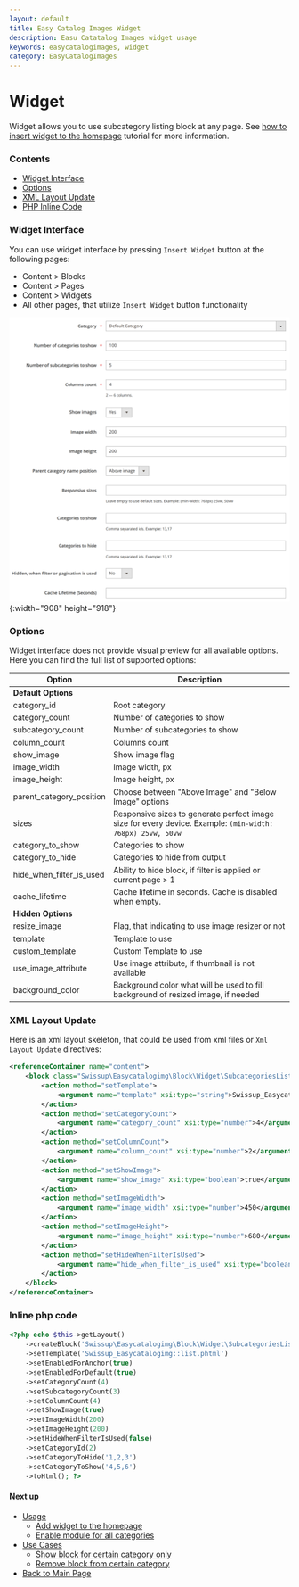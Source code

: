 ```yaml
---
layout: default
title: Easy Catalog Images Widget
description: Easu Catatalog Images widget usage
keywords: easycatalogimages, widget
category: EasyCatalogImages
---
```


# Widget

Widget allows you to use subcategory listing block at any page.
See [how to insert widget to the homepage](../usage/#add-widget-to-the-homepage)
tutorial for more information.

### Contents

 -  [Widget Interface](#widget-interface)
 -  [Options](#options)
 -  [XML Layout Update](#xml-layout-update)
 -  [PHP Inline Code](#php-inline-code)

### Widget Interface

You can use widget interface by pressing `Insert Widget` button at the following
pages:

 -  Content > Blocks
 -  Content > Pages
 -  Content > Widgets
 -  All other pages, that utilize `Insert Widget` button functionality

![EasyCatalogImages widget](/images/m2/easycatalogimages/widget.png?v=3){:width="908" height="918"}

### Options

Widget interface does not provide visual preview for all available options. Here
you can find the full list of supported options:

Option                      | Description
----------------------------|----------------------------
**Default Options**         |
category_id                 | Root category
category_count              | Number of categories to show
subcategory_count           | Number of subcategories to show
column_count                | Columns count
show_image                  | Show image flag
image_width                 | Image width, px
image_height                | Image height, px
parent_category_position    | Choose between "Above Image" and "Below Image" options
sizes                       | Responsive sizes to generate perfect image size for every device. Example: `(min-width: 768px) 25vw, 50vw`
category_to_show            | Categories to show
category_to_hide            | Categories to hide from output
hide_when_filter_is_used    | Ability to hide block, if filter is applied or current page > 1
cache_lifetime              | Cache lifetime in seconds. Cache is disabled when empty.
**Hidden Options**          |
resize_image                | Flag, that indicating to use image resizer or not
template                    | Template to use
custom_template             | Custom Template to use
use_image_attribute         | Use image attribute, if thumbnail is not available
background_color            | Background color what will be used to fill background of resized image, if needed

### XML Layout Update

Here is an xml layout skeleton, that could be used from xml files
or `Xml Layout Update` directives:

```xml
<referenceContainer name="content">
    <block class="Swissup\Easycatalogimg\Block\Widget\SubcategoriesList" name="easycatalogimg">
        <action method="setTemplate">
            <argument name="template" xsi:type="string">Swissup_Easycatalogimg::list.phtml</argument>
        </action>
        <action method="setCategoryCount">
            <argument name="category_count" xsi:type="number">4</argument>
        </action>
        <action method="setColumnCount">
            <argument name="column_count" xsi:type="number">2</argument>
        </action>
        <action method="setShowImage">
            <argument name="show_image" xsi:type="boolean">true</argument>
        </action>
        <action method="setImageWidth">
            <argument name="image_width" xsi:type="number">450</argument>
        </action>
        <action method="setImageHeight">
            <argument name="image_height" xsi:type="number">680</argument>
        </action>
        <action method="setHideWhenFilterIsUsed">
            <argument name="hide_when_filter_is_used" xsi:type="boolean">true</argument>
        </action>
    </block>
</referenceContainer>
```

### Inline php code

```php
<?php echo $this->getLayout()
    ->createBlock('Swissup\Easycatalogimg\Block\Widget\SubcategoriesList')
    ->setTemplate('Swissup_Easycatalogimg::list.phtml')
    ->setEnabledForAnchor(true)
    ->setEnabledForDefault(true)
    ->setCategoryCount(4)
    ->setSubcategoryCount(3)
    ->setColumnCount(4)
    ->setShowImage(true)
    ->setImageWidth(200)
    ->setImageHeight(200)
    ->setHideWhenFilterIsUsed(false)
    ->setCategoryId(2)
    ->setCategoryToHide('1,2,3')
    ->setCategoryToShow('4,5,6')
    ->toHtml(); ?>
```

#### Next up

 -  [Usage](../usage/)
    - [Add widget to the homepage](../usage/#add-widget-to-the-homepage)
    - [Enable module for all categories](../usage/#enable-module-for-all-categories)
 -  [Use Cases](../use-cases/)
    - [Show block for certain category only](../use-cases/#show-block-for-certain-category-only)
    - [Remove block from certain category](../use-cases/#remove-block-from-certain-category)
 -  [Back to Main Page](../)
